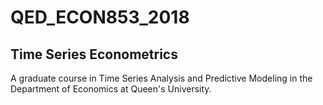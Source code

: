 # QED_ECON853_2018
## Time Series Econometrics

A graduate course in Time Series Analysis and Predictive Modeling in the Department of Economics at Queen's University. 






